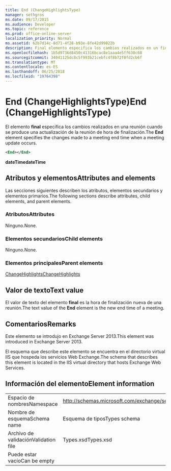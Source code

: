 ```yaml
---
title: End (ChangeHighlightsType)
manager: sethgros
ms.date: 09/17/2015
ms.audience: Developer
ms.topic: reference
ms.prod: office-online-server
localization_priority: Normal
ms.assetid: 62b7d14c-8d71-4f28-b93e-8fe42d99022b
description: Final elemento especifica los cambios realizados en un final de la reunión de tiempo cuando se produce una actualización de la reunión.
ms.openlocfilehash: 1b5d9736d8450c41316bcac8e1aaa4e5ff630c68
ms.sourcegitcommit: 34041125dc8c5f993b21cebfc4f8b72f0fd2cb6f
ms.translationtype: MT
ms.contentlocale: es-ES
ms.lasthandoff: 06/25/2018
ms.locfileid: "19764398"
---
```

# <a name="end-changehighlightstype"></a><span data-ttu-id="7ab87-103">End (ChangeHighlightsType)</span><span class="sxs-lookup"><span data-stu-id="7ab87-103">End (ChangeHighlightsType)</span></span>

<span data-ttu-id="7ab87-104">El elemento **final** especifica los cambios realizados en una reunión cuando se produce una actualización de la reunión de hora de finalización.</span><span class="sxs-lookup"><span data-stu-id="7ab87-104">The **End** element specifies the changes made to a meeting end time when a meeting update occurs.</span></span> 
  
```XML
<End></End>
```

 <span data-ttu-id="7ab87-105">**dateTime**</span><span class="sxs-lookup"><span data-stu-id="7ab87-105">**dateTime**</span></span>
## <a name="attributes-and-elements"></a><span data-ttu-id="7ab87-106">Atributos y elementos</span><span class="sxs-lookup"><span data-stu-id="7ab87-106">Attributes and elements</span></span>

<span data-ttu-id="7ab87-107">Las secciones siguientes describen los atributos, elementos secundarios y elementos primarios.</span><span class="sxs-lookup"><span data-stu-id="7ab87-107">The following sections describe attributes, child elements, and parent elements.</span></span>
  
### <a name="attributes"></a><span data-ttu-id="7ab87-108">Atributos</span><span class="sxs-lookup"><span data-stu-id="7ab87-108">Attributes</span></span>

<span data-ttu-id="7ab87-109">Ninguno.</span><span class="sxs-lookup"><span data-stu-id="7ab87-109">None.</span></span>
  
### <a name="child-elements"></a><span data-ttu-id="7ab87-110">Elementos secundarios</span><span class="sxs-lookup"><span data-stu-id="7ab87-110">Child elements</span></span>

<span data-ttu-id="7ab87-111">Ninguno.</span><span class="sxs-lookup"><span data-stu-id="7ab87-111">None.</span></span>
  
### <a name="parent-elements"></a><span data-ttu-id="7ab87-112">Elementos principales</span><span class="sxs-lookup"><span data-stu-id="7ab87-112">Parent elements</span></span>

[<span data-ttu-id="7ab87-113">ChangeHighlights</span><span class="sxs-lookup"><span data-stu-id="7ab87-113">ChangeHighlights</span></span>](changehighlights.md)
  
## <a name="text-value"></a><span data-ttu-id="7ab87-114">Valor de texto</span><span class="sxs-lookup"><span data-stu-id="7ab87-114">Text value</span></span>

<span data-ttu-id="7ab87-115">El valor de texto del elemento **final** es la hora de finalización nueva de una reunión.</span><span class="sxs-lookup"><span data-stu-id="7ab87-115">The text value of the **End** element is the new end time of a meeting.</span></span> 
  
## <a name="remarks"></a><span data-ttu-id="7ab87-116">Comentarios</span><span class="sxs-lookup"><span data-stu-id="7ab87-116">Remarks</span></span>

<span data-ttu-id="7ab87-117">Este elemento se introdujo en Exchange Server 2013.</span><span class="sxs-lookup"><span data-stu-id="7ab87-117">This element was introduced in Exchange Server 2013.</span></span>
  
<span data-ttu-id="7ab87-118">El esquema que describe este elemento se encuentra en el directorio virtual IIS que hospeda los servicios Web Exchange.</span><span class="sxs-lookup"><span data-stu-id="7ab87-118">The schema that describes this element is located in the IIS virtual directory that hosts Exchange Web Services.</span></span>
  
## <a name="element-information"></a><span data-ttu-id="7ab87-119">Información del elemento</span><span class="sxs-lookup"><span data-stu-id="7ab87-119">Element information</span></span>

|||
|:-----|:-----|
|<span data-ttu-id="7ab87-120">Espacio de nombres</span><span class="sxs-lookup"><span data-stu-id="7ab87-120">Namespace</span></span>  <br/> |http://schemas.microsoft.com/exchange/services/2006/types  <br/> |
|<span data-ttu-id="7ab87-121">Nombre de esquema</span><span class="sxs-lookup"><span data-stu-id="7ab87-121">Schema name</span></span>  <br/> |<span data-ttu-id="7ab87-122">Esquema de tipos</span><span class="sxs-lookup"><span data-stu-id="7ab87-122">Types schema</span></span>  <br/> |
|<span data-ttu-id="7ab87-123">Archivo de validación</span><span class="sxs-lookup"><span data-stu-id="7ab87-123">Validation file</span></span>  <br/> |<span data-ttu-id="7ab87-124">Types.xsd</span><span class="sxs-lookup"><span data-stu-id="7ab87-124">Types.xsd</span></span>  <br/> |
|<span data-ttu-id="7ab87-125">Puede estar vacío</span><span class="sxs-lookup"><span data-stu-id="7ab87-125">Can be empty</span></span>  <br/> ||
   

